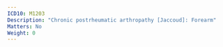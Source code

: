 ```yaml
---
ICD10: M1203
Description: "Chronic postrheumatic arthropathy [Jaccoud]: Forearm"
Matters: No
Weight: 0
---
```


